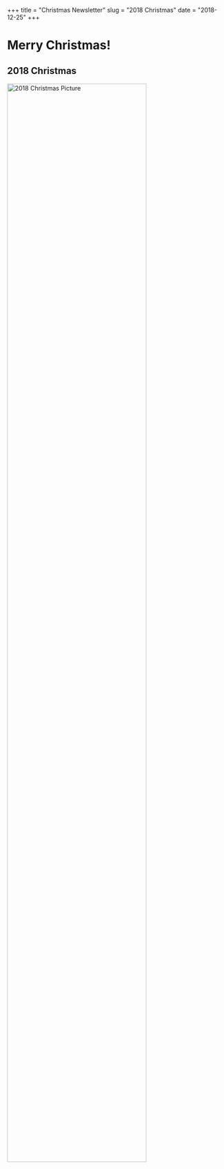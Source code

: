+++
title = "Christmas Newsletter"
slug = "2018 Christmas"
date = "2018-12-25"
+++

# Merry Christmas!

## 2018 Christmas



<img src="images/christmas_pic.jpg" alt="2018 Christmas Picture" width="80%" height="auto"/>